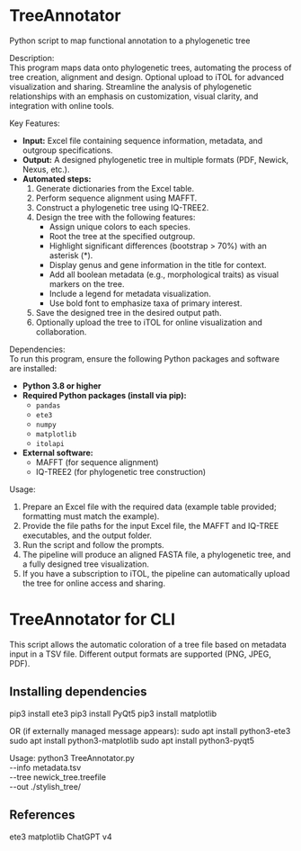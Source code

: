# TreeAnnotator
Python script to map functional annotation to a phylogenetic tree

Description:  
This program maps data onto phylogenetic trees, automating the process of tree creation, alignment and design.
Optional upload to iTOL for advanced visualization and sharing. 
Streamline the analysis of phylogenetic relationships with an emphasis on customization, visual clarity, and integration with online tools.  

Key Features:  
- **Input:** Excel file containing sequence information, metadata, and outgroup specifications.  
- **Output:** A designed phylogenetic tree in multiple formats (PDF, Newick, Nexus, etc.).  
- **Automated steps:**  
  1. Generate dictionaries from the Excel table.  
  2. Perform sequence alignment using MAFFT.  
  3. Construct a phylogenetic tree using IQ-TREE2.  
  4. Design the tree with the following features:  
     - Assign unique colors to each species.  
     - Root the tree at the specified outgroup.  
     - Highlight significant differences (bootstrap > 70%) with an asterisk (*).  
     - Display genus and gene information in the title for context.  
     - Add all boolean metadata (e.g., morphological traits) as visual markers on the tree.  
     - Include a legend for metadata visualization.  
     - Use bold font to emphasize taxa of primary interest.  
  5. Save the designed tree in the desired output path.  
  6. Optionally upload the tree to iTOL for online visualization and collaboration.  

Dependencies:  
To run this program, ensure the following Python packages and software are installed:  
- **Python 3.8 or higher**  
- **Required Python packages (install via pip):**  
  - `pandas`  
  - `ete3`  
  - `numpy`  
  - `matplotlib`  
  - `itolapi`  
- **External software:**  
  - MAFFT (for sequence alignment)  
  - IQ-TREE2 (for phylogenetic tree construction)  

Usage:  
1. Prepare an Excel file with the required data (example table provided; formatting must match the example).  
2. Provide the file paths for the input Excel file, the MAFFT and IQ-TREE executables, and the output folder.  
3. Run the script and follow the prompts.  
4. The pipeline will produce an aligned FASTA file, a phylogenetic tree, and a fully designed tree visualization.  
5. If you have a subscription to iTOL, the pipeline can automatically upload the tree for online access and sharing.  

# TreeAnnotator for CLI
This script allows the automatic coloration of a tree file based on metadata input in a TSV file. Different output formats are supported (PNG, JPEG, PDF).

## Installing dependencies
pip3 install ete3
pip3 install PyQt5
pip3 install matplotlib

OR (if externally managed message appears):
sudo apt install python3-ete3
sudo apt install python3-matplotlib
sudo apt install python3-pyqt5

Usage:
python3 TreeAnnotator.py \
--info metadata.tsv \
--tree newick_tree.treefile \
--out ./stylish_tree/


## References
ete3
matplotlib
ChatGPT v4

